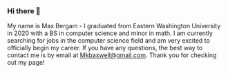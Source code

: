 ### Hi there 👋

My name is Max Bergam - I graduated from Eastern Washington University in 2020 with a BS in computer science and minor in math. I am currently searching for jobs in the computer science field and am very excited to officially begin my career. If you have any questions, the best way to contact me is by email at Mkbaxwell@gmail.com. Thank you for checking out my page!

<!--
**MBergam/MBergam** is a ✨ _special_ ✨ repository because its `README.md` (this file) appears on your GitHub profile.

Here are some ideas to get you started:

- 🔭 I’m currently working on ...
- 🌱 I’m currently learning ...
- 👯 I’m looking to collaborate on ...
- 🤔 I’m looking for help with ...
- 💬 Ask me about ...
- 📫 How to reach me: ...
- 😄 Pronouns: ...
- ⚡ Fun fact: ...
-->
